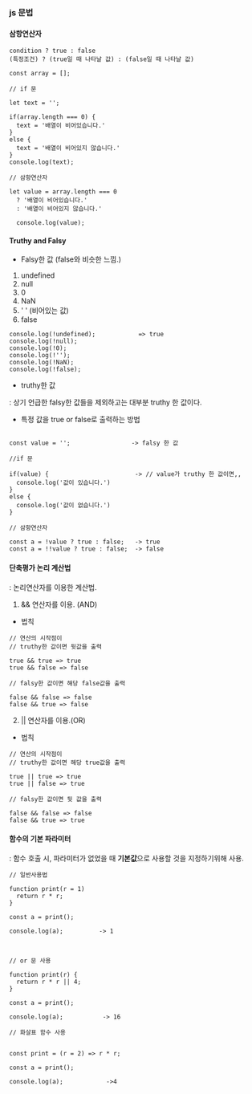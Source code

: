 ### js 문법



#### 삼항연산자

```
condition ? true : false
(특정조건) ? (true일 때 나타날 값) : (false일 때 나타날 값)
```

```
const array = [];

// if 문

let text = '';

if(array.length === 0) {
  text = '배열이 비어있습니다.'
}
else {
  text = '배열이 비어있지 않습니다.'
}
console.log(text);

// 삼항연산자

let value = array.length === 0
  ? '배열이 비어있습니다.'
  : '배열이 비어있지 않습니다.'

  console.log(value);
```



#### Truthy and Falsy

- Falsy한 값 (false와 비슷한 느낌.)

1. undefined
2. null
3. 0
4. NaN
5. ' ' (비어있는 값)
6. false

```
console.log(!undefined);            => true
console.log(!null);
console.log(!0);
console.log(!'');
console.log(!NaN);
console.log(!false);
```



- truthy한 값

: 상기 언급한 falsy한 값들을 제외하고는 대부분 truthy 한 값이다. 



- 특정 값을 true or false로 출력하는 방법

```

const value = '';                 -> falsy 한 값

//if 문

if(value) {                        -> // value가 truthy 한 값이면,,
  console.log('값이 있습니다.')
}
else {
  console.log('값이 없습니다.')
}

// 삼항연산자
 
const a = !value ? true : false;   -> true
const a = !!value ? true : false;  -> false
```



#### 단축평가 논리 계산법

: 논리연산자를 이용한 계산법.

1. && 연산자를 이용. (AND)

- 법칙

```
// 연산의 시작점이
// truthy한 값이면 뒷값을 출력

true && true => true
true && false => false

// falsy한 값이면 해당 false값을 출력

false && false => false
false && true => false

```

2. || 연산자를 이용.(OR)

- 법칙

```
// 연산의 시작점이
// truthy한 값이면 해당 true값을 출력

true || true => true
true || false => true

// falsy한 값이면 뒷 값을 출력

false && false => false
false && true => true

```



#### 함수의 기본 파라미터

: 함수 호출 시, 파라미터가 없었을 때 **기본값**으로 사용할 것을 지정하기위해 사용.

```
// 일반사용법

function print(r = 1)   
  return r * r;
}

const a = print();

console.log(a);          -> 1



// or 문 사용

function print(r) {
  return r * r || 4;
}

const a = print();

console.log(a);           -> 16

// 화살표 함수 사용


const print = (r = 2) => r * r;

const a = print();

console.log(a);            ->4
```

